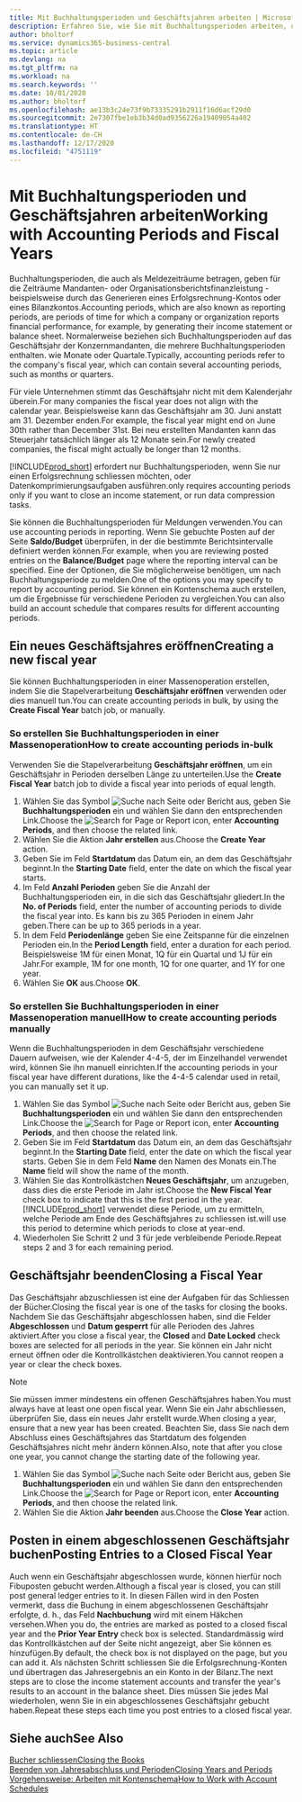 ```yaml
---
title: Mit Buchhaltungsperioden und Geschäftsjahren arbeiten | Microsoft Docs
description: Erfahren Sie, wie Sie mit Buchhaltungsperioden arbeiten, um festzulegen, wann Ihr Unternehmen über Finanzleistung berichtet.
author: bholtorf
ms.service: dynamics365-business-central
ms.topic: article
ms.devlang: na
ms.tgt_pltfrm: na
ms.workload: na
ms.search.keywords: ''
ms.date: 10/01/2020
ms.author: bholtorf
ms.openlocfilehash: ae13b3c24e73f9b73335291b2911f16d6acf29d0
ms.sourcegitcommit: 2e7307fbe1eb3b34d0ad9356226a19409054a402
ms.translationtype: HT
ms.contentlocale: de-CH
ms.lasthandoff: 12/17/2020
ms.locfileid: "4751119"
---
```

# <a name="working-with-accounting-periods-and-fiscal-years"></a><span data-ttu-id="f4e66-103">Mit Buchhaltungsperioden und Geschäftsjahren arbeiten</span><span class="sxs-lookup"><span data-stu-id="f4e66-103">Working with Accounting Periods and Fiscal Years</span></span>

<span data-ttu-id="f4e66-104">Buchhaltungsperioden, die auch als Meldezeiträume betragen, geben für die Zeiträume Mandanten- oder Organisationsberichtsfinanzleistung - beispielsweise durch das Generieren eines Erfolgsrechnung-Kontos oder eines Bilanzkontos.</span><span class="sxs-lookup"><span data-stu-id="f4e66-104">Accounting periods, which are also known as reporting periods, are periods of time for which a company or organization reports financial performance, for example, by generating their income statement or balance sheet.</span></span> <span data-ttu-id="f4e66-105">Normalerweise beziehen sich Buchhaltungsperioden auf das Geschäftsjahr der Konzernmandanten, die mehrere Buchhaltungsperioden enthalten. wie Monate oder Quartale.</span><span class="sxs-lookup"><span data-stu-id="f4e66-105">Typically, accounting periods refer to the company's fiscal year, which can contain several accounting periods, such as months or quarters.</span></span>

<span data-ttu-id="f4e66-106">Für viele Unternehmen stimmt das Geschäftsjahr nicht mit dem Kalenderjahr überein.</span><span class="sxs-lookup"><span data-stu-id="f4e66-106">For many companies the fiscal year does not align with the calendar year.</span></span> <span data-ttu-id="f4e66-107">Beispielsweise kann das Geschäftsjahr am 30. Juni anstatt am 31. Dezember enden.</span><span class="sxs-lookup"><span data-stu-id="f4e66-107">For example, the fiscal year might end on June 30th rather than December 31st.</span></span> <span data-ttu-id="f4e66-108">Bei neu erstellten Mandanten kann das Steuerjahr tatsächlich länger als 12 Monate  sein.</span><span class="sxs-lookup"><span data-stu-id="f4e66-108">For newly created companies, the fiscal might actually be longer than 12 months.</span></span>  

[!INCLUDE[prod_short](includes/prod_short.md)] <span data-ttu-id="f4e66-109">erfordert nur Buchhaltungsperioden, wenn Sie nur einen Erfolgsrechnung schliessen möchten, oder Datenkomprimierungsaufgaben ausführen.</span><span class="sxs-lookup"><span data-stu-id="f4e66-109">only requires accounting periods only if you want to close an income statement, or run data compression tasks.</span></span> 

<span data-ttu-id="f4e66-110">Sie können die Buchhaltungsperioden für Meldungen verwenden.</span><span class="sxs-lookup"><span data-stu-id="f4e66-110">You can use accounting periods in reporting.</span></span> <span data-ttu-id="f4e66-111">Wenn Sie gebuchte Posten auf der Seite **Saldo/Budget** überprüfen, in der die bestimmte Berichtsintervalle definiert werden können.</span><span class="sxs-lookup"><span data-stu-id="f4e66-111">For example, when you are reviewing posted entries on the **Balance/Budget** page where the reporting interval can be specified.</span></span> <span data-ttu-id="f4e66-112">Eine der Optionen, die Sie möglicherweise benötigen, um nach Buchhaltungsperiode zu melden.</span><span class="sxs-lookup"><span data-stu-id="f4e66-112">One of the options you may specify to report by accounting period.</span></span> <span data-ttu-id="f4e66-113">Sie können ein Kontenschema auch erstellen, um die Ergebnisse für verschiedene Perioden zu vergleichen.</span><span class="sxs-lookup"><span data-stu-id="f4e66-113">You can also build an account schedule that compares results for different accounting periods.</span></span>

## <a name="creating-a-new-fiscal-year"></a><span data-ttu-id="f4e66-114">Ein neues Geschäftsjahres eröffnen</span><span class="sxs-lookup"><span data-stu-id="f4e66-114">Creating a new fiscal year</span></span>

<span data-ttu-id="f4e66-115">Sie können Buchhaltungsperioden in einer Massenoperation erstellen, indem Sie die Stapelverarbeitung **Geschäftsjahr eröffnen** verwenden oder dies manuell tun.</span><span class="sxs-lookup"><span data-stu-id="f4e66-115">You can create accounting periods in bulk, by using the **Create Fiscal Year** batch job, or manually.</span></span>

### <a name="how-to-create-accounting-periods-in-bulk"></a><span data-ttu-id="f4e66-116">So erstellen Sie Buchhaltungsperioden in einer Massenoperation</span><span class="sxs-lookup"><span data-stu-id="f4e66-116">How to create accounting periods in-bulk</span></span>

<span data-ttu-id="f4e66-117">Verwenden Sie die Stapelverarbeitung **Geschäftsjahr eröffnen**, um ein Geschäftsjahr in Perioden derselben Länge zu unterteilen.</span><span class="sxs-lookup"><span data-stu-id="f4e66-117">Use the **Create Fiscal Year** batch job to divide a fiscal year into periods of equal length.</span></span>  

1. <span data-ttu-id="f4e66-118">Wählen Sie das Symbol ![Suche nach Seite oder Bericht](media/ui-search/search_small.png "Suche nach Seiten- oder Berichtssymbolen") aus, geben Sie **Buchhaltungsperioden** ein und wählen Sie dann den entsprechenden Link.</span><span class="sxs-lookup"><span data-stu-id="f4e66-118">Choose the ![Search for Page or Report](media/ui-search/search_small.png "Search for Page or Report icon") icon, enter **Accounting Periods**, and then choose the related link.</span></span>  
2. <span data-ttu-id="f4e66-119">Wählen Sie die Aktion **Jahr erstellen** aus.</span><span class="sxs-lookup"><span data-stu-id="f4e66-119">Choose the **Create Year** action.</span></span>  <!--What about the Scheduling option? Should we mention that? There's also the Report Output Type field...-->
3. <span data-ttu-id="f4e66-120">Geben Sie im Feld **Startdatum** das Datum ein, an dem das Geschäftsjahr beginnt.</span><span class="sxs-lookup"><span data-stu-id="f4e66-120">In the **Starting Date** field, enter the date on which the fiscal year starts.</span></span>  
4. <span data-ttu-id="f4e66-121">Im Feld **Anzahl Perioden** geben Sie die Anzahl der Buchhaltungsperioden ein, in die sich das Geschäftsjahr gliedert.</span><span class="sxs-lookup"><span data-stu-id="f4e66-121">In the **No. of Periods** field, enter the number of accounting periods to divide the fiscal year into.</span></span> <span data-ttu-id="f4e66-122">Es kann bis zu 365 Perioden in einem Jahr geben.</span><span class="sxs-lookup"><span data-stu-id="f4e66-122">There can be up to 365 periods in a year.</span></span>  
5. <span data-ttu-id="f4e66-123">In dem Feld **Periodenlänge** geben Sie eine Zeitspanne für die einzelnen Perioden ein.</span><span class="sxs-lookup"><span data-stu-id="f4e66-123">In the **Period Length** field, enter a duration for each period.</span></span> <span data-ttu-id="f4e66-124">Beispielsweise 1M für einen Monat, 1Q für ein Quartal und 1J für ein Jahr.</span><span class="sxs-lookup"><span data-stu-id="f4e66-124">For example, 1M for one month, 1Q for one quarter, and 1Y for one year.</span></span>  
6. <span data-ttu-id="f4e66-125">Wählen Sie **OK** aus.</span><span class="sxs-lookup"><span data-stu-id="f4e66-125">Choose **OK**.</span></span>  

### <a name="how-to-create-accounting-periods-manually"></a><span data-ttu-id="f4e66-126">So erstellen Sie Buchhaltungsperioden in einer Massenoperation manuell</span><span class="sxs-lookup"><span data-stu-id="f4e66-126">How to create accounting periods manually</span></span>

<span data-ttu-id="f4e66-127">Wenn die Buchhaltungsperioden in dem Geschäftsjahr verschiedene Dauern aufweisen, wie der Kalender 4-4-5, der im Einzelhandel verwendet wird, können Sie ihn manuell einrichten.</span><span class="sxs-lookup"><span data-stu-id="f4e66-127">If the accounting periods in your fiscal year have different durations, like the 4-4-5 calendar used in retail, you can manually set it up.</span></span>  
  
1. <span data-ttu-id="f4e66-128">Wählen Sie das Symbol ![Suche nach Seite oder Bericht](media/ui-search/search_small.png "Suche nach Seiten- oder Berichtssymbolen") aus, geben Sie **Buchhaltungsperioden** ein und wählen Sie dann den entsprechenden Link.</span><span class="sxs-lookup"><span data-stu-id="f4e66-128">Choose the ![Search for Page or Report](media/ui-search/search_small.png "Search for Page or Report icon") icon, enter **Accounting Periods**, and then choose the related link.</span></span>  
2. <span data-ttu-id="f4e66-129">Geben Sie im Feld **Startdatum** das Datum ein, an dem das Geschäftsjahr beginnt.</span><span class="sxs-lookup"><span data-stu-id="f4e66-129">In the **Starting Date** field, enter the date on which the fiscal year starts.</span></span> <span data-ttu-id="f4e66-130">Geben Sie in dem Feld **Name** den Namen des Monats ein.</span><span class="sxs-lookup"><span data-stu-id="f4e66-130">The **Name** field will show the name of the month.</span></span>  
3. <span data-ttu-id="f4e66-131">Wählen Sie das Kontrollkästchen **Neues Geschäftsjahr**, um anzugeben, dass dies die erste Periode im Jahr ist.</span><span class="sxs-lookup"><span data-stu-id="f4e66-131">Choose the **New Fiscal Year** check box to indicate that this is the first period in the year.</span></span> [!INCLUDE[prod_short](includes/prod_short.md)] <span data-ttu-id="f4e66-132">verwendet diese Periode, um zu ermitteln, welche  Periode am Ende des Geschäftsjahres zu schliessen ist.</span><span class="sxs-lookup"><span data-stu-id="f4e66-132">will use this period to determine which periods to close at year-end.</span></span>
4. <span data-ttu-id="f4e66-133">Wiederholen Sie Schritt 2 und 3 für jede verbleibende Periode.</span><span class="sxs-lookup"><span data-stu-id="f4e66-133">Repeat steps 2 and 3 for each remaining period.</span></span>  

## <a name="closing-a-fiscal-year"></a><span data-ttu-id="f4e66-134">Geschäftsjahr beenden</span><span class="sxs-lookup"><span data-stu-id="f4e66-134">Closing a Fiscal Year</span></span>

<span data-ttu-id="f4e66-135">Das Geschäftsjahr abzuschliessen ist eine der Aufgaben für das Schliessen der Bücher.</span><span class="sxs-lookup"><span data-stu-id="f4e66-135">Closing the fiscal year is one of the tasks for closing the books.</span></span> <span data-ttu-id="f4e66-136">Nachdem Sie das Geschäftsjahr abgeschlossen haben, sind die Felder **Abgeschlossen** und **Datum gesperrt** für alle Perioden des Jahres aktiviert.</span><span class="sxs-lookup"><span data-stu-id="f4e66-136">After you close a fiscal year, the **Closed** and **Date Locked** check boxes are selected for all periods in the year.</span></span> <span data-ttu-id="f4e66-137">Sie können ein Jahr nicht erneut öffnen oder die Kontrollkästchen deaktivieren.</span><span class="sxs-lookup"><span data-stu-id="f4e66-137">You cannot reopen a year or clear the check boxes.</span></span>

> [!NOTE]  
> <span data-ttu-id="f4e66-138">Sie müssen immer mindestens ein offenen Geschäftsjahres haben.</span><span class="sxs-lookup"><span data-stu-id="f4e66-138">You must always have at least one open fiscal year.</span></span> <span data-ttu-id="f4e66-139">Wenn Sie ein Jahr abschliessen, überprüfen Sie, dass ein neues Jahr erstellt wurde.</span><span class="sxs-lookup"><span data-stu-id="f4e66-139">When closing a year, ensure that a new year has been created.</span></span> <span data-ttu-id="f4e66-140">Beachten Sie, dass Sie nach dem Abschluss eines Geschäftsjahres das Startdatum des folgenden Geschäftsjahres nicht mehr ändern können.</span><span class="sxs-lookup"><span data-stu-id="f4e66-140">Also, note that after you close one year, you cannot change the starting date of the following year.</span></span>

1. <span data-ttu-id="f4e66-141">Wählen Sie das Symbol ![Suche nach Seite oder Bericht](media/ui-search/search_small.png "Suche nach Seiten- oder Berichtssymbolen") aus, geben Sie **Buchhaltungsperioden** ein und wählen Sie dann den entsprechenden Link.</span><span class="sxs-lookup"><span data-stu-id="f4e66-141">Choose the ![Search for Page or Report](media/ui-search/search_small.png "Search for Page or Report icon") icon, enter **Accounting Periods**, and then choose the related link.</span></span>  
2. <span data-ttu-id="f4e66-142">Wählen Sie die Aktion **Jahr beenden** aus.</span><span class="sxs-lookup"><span data-stu-id="f4e66-142">Choose the **Close Year** action.</span></span>  

## <a name="posting-entries-to-a-closed-fiscal-year"></a><span data-ttu-id="f4e66-143">Posten in einem abgeschlossenen Geschäftsjahr buchen</span><span class="sxs-lookup"><span data-stu-id="f4e66-143">Posting Entries to a Closed Fiscal Year</span></span>

<span data-ttu-id="f4e66-144">Auch wenn ein Geschäftsjahr abgeschlossen wurde, können hierfür noch Fibuposten gebucht werden.</span><span class="sxs-lookup"><span data-stu-id="f4e66-144">Although a fiscal year is closed, you can still post general ledger entries to it.</span></span> <span data-ttu-id="f4e66-145">In diesen Fällen wird in den Posten vermerkt, dass die Buchung in einem abgeschlossenen Geschäftsjahr erfolgte, d. h., das Feld **Nachbuchung** wird mit einem Häkchen versehen.</span><span class="sxs-lookup"><span data-stu-id="f4e66-145">When you do, the entries are marked as posted to a closed fiscal year and the **Prior Year Entry** check box is selected.</span></span> <span data-ttu-id="f4e66-146">Standardmässig wird das Kontrollkästchen auf der Seite nicht angezeigt, aber Sie können es hinzufügen.</span><span class="sxs-lookup"><span data-stu-id="f4e66-146">By default, the check box is not displayed on the page, but you can add it.</span></span> <span data-ttu-id="f4e66-147">Als nächsten Schritt schliessen Sie die Erfolgsrechnung-Konten und übertragen das Jahresergebnis an ein Konto in der Bilanz.</span><span class="sxs-lookup"><span data-stu-id="f4e66-147">The next steps are to close the income statement accounts and transfer the year's results to an account in the balance sheet.</span></span> <span data-ttu-id="f4e66-148">Dies müssen Sie jedes Mal wiederholen, wenn Sie in ein abgeschlossenes Geschäftsjahr gebucht haben.</span><span class="sxs-lookup"><span data-stu-id="f4e66-148">Repeat these steps each time you post entries to a closed fiscal year.</span></span>

## <a name="see-also"></a><span data-ttu-id="f4e66-149">Siehe auch</span><span class="sxs-lookup"><span data-stu-id="f4e66-149">See Also</span></span>

[<span data-ttu-id="f4e66-150">Bucher schliessen</span><span class="sxs-lookup"><span data-stu-id="f4e66-150">Closing the Books</span></span>](year-close-books.md)  
[<span data-ttu-id="f4e66-151">Beenden von Jahresabschluss und Perioden</span><span class="sxs-lookup"><span data-stu-id="f4e66-151">Closing Years and Periods</span></span>](year-close-years-periods.md)  
[<span data-ttu-id="f4e66-152">Vorgehensweise: Arbeiten mit Kontenschema</span><span class="sxs-lookup"><span data-stu-id="f4e66-152">How to Work with Account Schedules</span></span>](bi-how-work-account-schedule.md)  
